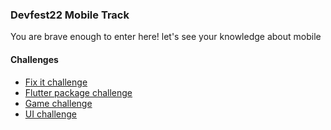 ### Devfest22 Mobile Track

You are brave enough to enter here! let's see your knowledge about mobile

#### Challenges

- [Fix it challenge](./fixit_challenge/)
- [Flutter package challenge](./flutter%20package%20challenge/)
- [Game challenge](./game%20challenge)
- [UI challenge](./UI%20challenge)
